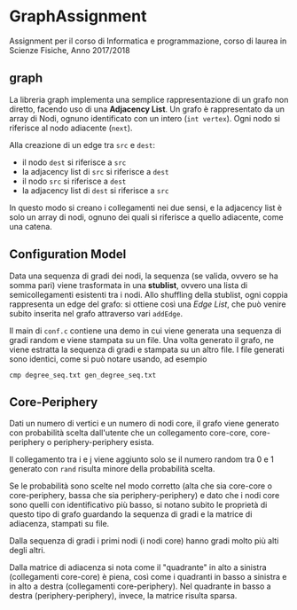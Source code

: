 # GraphAssignment
Assignment per il corso di Informatica e programmazione, corso di laurea in Scienze Fisiche, Anno 2017/2018

## graph
La libreria graph implementa una semplice rappresentazione di un grafo non diretto, facendo uso di una **Adjacency List**. Un grafo è rappresentato da un array di Nodi, ognuno identificato con un intero (`int vertex`). Ogni nodo si riferisce al nodo adiacente (`next`).

Alla creazione di un edge tra `src` e `dest`:
- il nodo `dest` si riferisce a `src`
- la adjacency list di `src` si riferisce a `dest`
- il nodo `src` si riferisce a `dest`
- la adjacency list di `dest` si riferisce a `src`

In questo modo si creano i collegamenti nei due sensi, e la adjacency list è solo un array di nodi, ognuno dei quali si riferisce a quello adiacente, come una catena.

## Configuration Model
Data una sequenza di gradi dei nodi, la sequenza (se valida, ovvero se ha somma pari) viene trasformata in una **stublist**, ovvero una lista di semicollegamenti esistenti tra i nodi.
Allo shuffling della stublist, ogni coppia rappresenta un edge del grafo: si ottiene così una *Edge List*, che può venire subito inserita nel grafo attraverso vari `addEdge`.

Il main di `conf.c` contiene una demo in cui viene generata una sequenza di gradi random e viene stampata su un file. Una volta generato il grafo, ne viene estratta la sequenza di gradi e stampata su un altro file. I file generati sono identici, come si può notare usando, ad esempio
```
cmp degree_seq.txt gen_degree_seq.txt
```

## Core-Periphery
Dati un numero di vertici e un numero di nodi core, il grafo viene generato con probabilità scelta dall'utente che un collegamento core-core, core-periphery o periphery-periphery esista.

Il collegamento tra i e j viene aggiunto solo se il numero random tra 0 e 1 generato con `rand` risulta minore della probabilità scelta.

Se le probabilità sono scelte nel modo corretto (alta che sia core-core o core-periphery, bassa che sia periphery-periphery) e dato che i nodi core sono quelli con identificativo più basso, si notano subito le proprietà di questo tipo di grafo guardando la sequenza di gradi e la matrice di adiacenza, stampati su file.

Dalla sequenza di gradi i primi nodi (i nodi core) hanno gradi molto più alti degli altri.

Dalla matrice di adiacenza si nota come il "quadrante" in alto a sinistra (collegamenti core-core) è piena, così come i quadranti in basso a sinistra e in alto a destra (collegamenti core-periphery). Nel quadrante in basso a destra (periphery-periphery), invece, la matrice risulta sparsa.